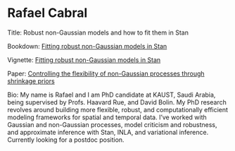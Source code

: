 # Rafael Cabral

Title: Robust non-Gaussian models and how to fit them in Stan

Bookdown: [Fitting robust non-Gaussian models in Stan](https://rafaelcabral96.github.io/nigstan/)

Vignette: [Fitting robust non-Gaussian models in Stan](https://htmlpreview.github.io/?https://github.com/rafaelcabral96/connect22-space-time/blob/main/resources/Speaker%203%20-%20Rafael%20Cabral/vignette/stanconnect.html)

Paper: [Controlling the flexibility of non-Gaussian processes through shrinkage priors](https://arxiv.org/abs/2203.05510)

Bio: My name is Rafael and I am PhD candidate at KAUST, Saudi Arabia, being supervised by Profs. Haavard Rue, and David Bolin. My PhD research revolves around building more flexible, robust, and computationally efficient modeling frameworks for spatial and temporal data. I’ve worked with Gaussian and non-Gaussian processes, model criticism and robustness, and approximate inference with Stan, INLA, and variational inference. Currently looking for a postdoc position.